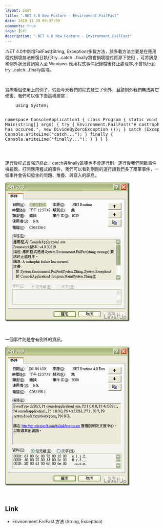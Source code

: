 ```yaml
---
layout: post
title: ".NET 4.0 New Feature - Environment.FailFast"
date: 2010-11-29 09:37:09
comments: true
tags: [C#]
description: ".NET 4.0 New Feature - Environment.FailFast"
---
```

<p>
	.NET 4.0中新增FailFast(String, Exception)多載方法，該多載方法主要是在應用程式損壞無法修復且執行try...catch...finally將會損壞程式資源下使用 ，可將訊息和例外狀況資訊寫入至 Windows 應用程式事件記錄檔後終止處理序,不會執行到try...catch...finally區塊。</p>
<p>
	 </p>
<p>
	實際看個使用上的例子，假設今天我們的程式發生了例外，且該例外我們無法將它修復，我們可以像下面這樣撰寫：</p>
<div class="wlWriterSmartContent" id="scid:812469c5-0cb0-4c63-8c15-c81123a09de7:fb2363d8-2c54-42ef-a26e-12adddd01313" style="padding-bottom: 0px; margin: 0px; padding-left: 0px; padding-right: 0px; display: inline; float: none; padding-top: 0px">
	<pre class="c#" name="code">
	using System;

namespace ConsoleApplication1
{
    class Program
    {
        static void Main(string[] args)
        {
            try
            {
                Environment.FailFast("A castrophic failure has occured.", new DivideByZeroException ());
            }
            catch (Exception)
            {
                Console.WriteLine("catch...");
            }
            finally
            {
                Console.WriteLine("finally...");
            }
        }
    }
}</pre>
</div>
<p>
	 </p>
<p>
	運行後程式會強迫終止，catch與finally區塊也不會運行到，運行後我們開啟事件檢視器，打開應用程式的事件，我們可以看到剛剛的運行讓我們多了兩筆事件，一個事件會告知發生的問題、堆疊、與寫入的訊息。</p>
<p>
	<img alt="image" border="0" height="454" src="\images\posts\19789\image_thumb.png" style="border-right-width: 0px; border-top-width: 0px; border-bottom-width: 0px; border-left-width: 0px" width="408" /></p>
<p>
	 </p>
<p>
	一個事件則是會有例外的資訊。</p>
<p>
	<img alt="image" border="0" height="454" src="\images\posts\19789\image3_thumb.png" style="border-right-width: 0px; border-top-width: 0px; border-bottom-width: 0px; border-left-width: 0px" width="408" /></p>
<p>
	 </p>
<h2>
	Link</h2>
<ul>
	<li>
		Environment.FailFast 方法 (String, Exception)</li>
</ul>
